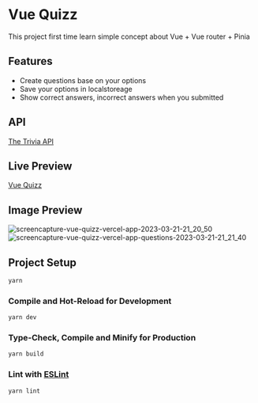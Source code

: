 # Vue Quizz

This project first time learn simple concept about Vue + Vue router + Pinia

## Features

- Create questions base on your options
- Save your options in localstoreage
- Show correct answers, incorrect answers when you submitted

## API

[The Trivia API](https://the-trivia-api.com/) 

## Live Preview

[Vue Quizz](https://vue-quizz.vercel.app/) 

## Image Preview 

![screencapture-vue-quizz-vercel-app-2023-03-21-21_20_50](https://user-images.githubusercontent.com/84460646/226638916-889f6434-9196-4ad1-84d9-8293e013c572.png)
![screencapture-vue-quizz-vercel-app-questions-2023-03-21-21_21_40](https://user-images.githubusercontent.com/84460646/226639028-b7f48088-a7e1-4e61-89b5-cce41437e2ce.png)

## Project Setup

```sh
yarn
```

### Compile and Hot-Reload for Development

```sh
yarn dev
```

### Type-Check, Compile and Minify for Production

```sh
yarn build
```

### Lint with [ESLint](https://eslint.org/)

```sh
yarn lint
```
